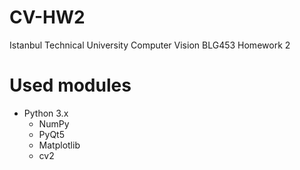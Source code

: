 # CV-HW2
Istanbul Technical University Computer Vision BLG453 Homework 2

# Used modules
- Python 3.x
  - NumPy
  - PyQt5
  - Matplotlib
  - cv2
